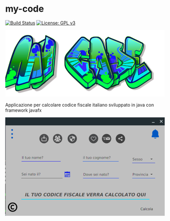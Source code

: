 # my-code
[![Build Status](https://travis-ci.org/vincenzopalazzo/my-code.svg?branch=master)](https://travis-ci.org/vincenzopalazzo/my-code) [![License: GPL v3](https://img.shields.io/badge/License-GPL%20v3-blue.svg)](https://github.com/vincenzopalazzo/my-code/blob/master/LICENSE)

![ICON](https://github.com/vincenzopalazzo/my-code/blob/master/src/main/resources/icon/splashscreeMyCode.png)

Applicazione per calcolare codice fiscale italiano sviluppato in java con framework javafx

![screenshot](https://github.com/vincenzopalazzo/my-code/blob/master/screenshot/Selection_017.png)
